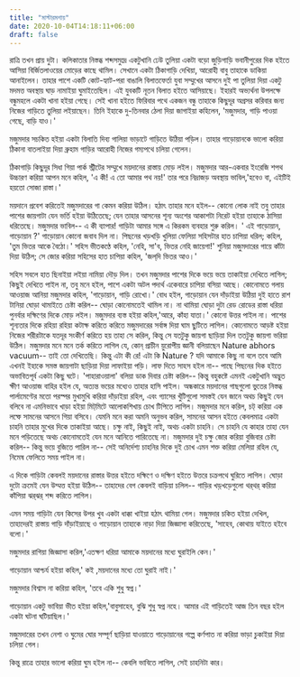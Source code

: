 ```yaml
---
title: "মাস্টারমশায়"
date: 2020-10-04T14:18:11+06:00
draft: false
---
```


রাত্রি তখন প্রায় দুটা। কলিকাতার নিস্তব্ধ শব্দসমুদ্রে একটুখানি ঢেউ তুলিয়া একটা বড়ো জুড়িগাড়ি ভবানীপুরের দিক হইতে আসিয়া বির্জিতলাওয়ের মোড়ের কাছে থামিল। সেখানে একটা ঠিকাগাড়ি দেখিয়া, আরোহী বাবু তাহাকে ডাকিয়া আনাইলেন। তাহার পাশে একটি কোট-হ্যাট-পরা বাঙালি বিলাতফের্তা যুবা সম্মুখের আসনে দুই পা তুলিয়া দিয়া একটু মদমত্ত অবস্থায় ঘাড় নামাইয়া ঘুমাইতেছিল। এই যুবকটি নূতন বিলাত হইতে আসিয়াছে। ইহারই অভ্যর্থনা উপলক্ষে বন্ধুমহলে একটা খানা হইয়া গেছে। সেই খানা হইতে ফিরিবার পথে একজন বন্ধু তাহাকে কিছুদূর অগ্রসর করিবার জন্য নিজের গাড়িতে তুলিয়া লইয়াছেন। তিনি ইহাকে দু-তিনবার ঠেলা দিয়া জাগাইয়া কহিলেন, 'মজুমদার, গাড়ি পাওয়া গেছে, বাড়ি যাও।'

 

মজুমদার সচকিত হইয়া একটা বিলাতি দিব্য গালিয়া ভাড়াটে গাড়িতে উঠিয়া পড়িল। তাহার গাড়োয়ানকে ভালো করিয়া ঠিকানা বাতলাইয়া দিয়া ব্রুহাম গাড়ির আরোহী নিজের গম্যপথে চলিয়া গেলেন।

 

ঠিকাগাড়ি কিছুদূর সিধা গিয়া পার্ক স্ট্রীটের সম্মুখে ময়দানের রাস্তায় মোড় লইল। মজুমদার আর-একবার ইংরেজি শপথ উচ্চারণ করিয়া আপন মনে কহিল, 'এ কী! এ তো আমার পথ নয়!' তার পরে নিদ্রাজড় অবস্থায় ভাবিল,'হবেও বা, এইটিই হয়তো সোজা রাস্তা।'

 

ময়দানে প্রবেশ করিতেই মজুমদারের গা কেমন করিয়া উঠিল। হঠাৎ তাহার মনে হইল-- কোনো লোক নাই তবু তাহার পাশের জায়গাটা যেন ভর্তি হইয়া উঠিতেছে; যেন তাহার আসনের শূন্য অংশের আকাশটা নিরেট হইয়া তাহাকে ঠাসিয়া ধরিতেছে। মজুমদার ভাবিল-- এ কী ব্যাপার! গাড়িটা আমার সঙ্গে এ কিরকম ব্যবহার শুরু করিল। ' এই গাড়োয়ান, গাড়োয়ান ?' গাড়োয়ান কোনো জবাব দিল না। পিছনের খড়খড়ি খুলিয়া ফেলিয়া সহিসটার হাত চাপিয়া ধরিল; কহিল, 'তুম ভিতর আকে বৈঠো।' সহিস ভীতকণ্ঠে কহিল, 'নেহি, সা'ব, ভিতর নেহি জায়েগা!' শুনিয়া মজুমদারের গায়ে কাঁটা দিয়া উঠিল; সে জোর করিয়া সহিসের হাত চাপিয়া কহিল, 'জল্‌দি ভিতর আও।'

 

সহিস সবলে হাত ছিনাইয়া লইয়া নামিয়া দৌড় দিল। তখন মজুমদার পাশের দিকে ভয়ে ভয়ে তাকাইয়া দেখিতে লাগিল; কিছুই দেখিতে পাইল না, তবু মনে হইল, পাশে একটা অটল পদার্থ একেবারে চাপিয়া বসিয়া আছে। কোনোমতে গলায় আওয়াজ আনিয়া মজুমদার কহিল, 'গাড়োয়ান, গাড়ি রোখো।' বোধ হইল, গাড়োয়ান যেন দাঁড়াইয়া উঠিয়া দুই হাতে রাশ টানিয়া ঘোড়া থামাইতে চেষ্টা করিল-- ঘোড়া কোনোমতেই থামিল না। না থামিয়া ঘোড়া দুটা রেড রোডের রাস্তা ধরিয়া পুনর্বার দক্ষিণের দিকে মোড় লইল। মজুমদার ব্যস্ত হইয়া কহিল,'আরে, কাঁহা যাতা।' কোনো উত্তর পাইল না। পাশের শূন্যতার দিকে রহিয়া রহিয়া কটাক্ষ করিতে করিতে মজুমদারের সর্বাঙ্গ দিয়া ঘাম ছুটিতে লাগিল। কোনোমতে আড়ষ্ট হইয়া নিজের শরীরটাকে যতদূর সংকীর্ণ করিতে হয় তাহা সে করিল, কিন্তু সে যতটুকু জায়গা ছাড়িয়া দিল ততটুকু জায়গা ভরিয়া উঠিল। মজুমদার মনে মনে তর্ক করিতে লাগিল যে, কোন্‌ প্রাচীন য়ুরোপীয় জ্ঞানী বলিয়াছেন Nature abhors vacuum-- তাই তো দেখিতেছি। কিন্তু এটা কী রে! এটা কি Nature ? যদি আমাকে কিছু না বলে তবে আমি এখনই ইহাকে সমস্ত জায়গাটা ছাড়িয়া দিয়া লাফাইয়া পড়ি। লাফ দিতে সাহস হইল না-- পাছে পিছনের দিক হইতে অভাবিতপূর্ব একটা কিছু ঘটে। 'পাহারাওয়ালা' বলিয়া ডাক দিবার চেষ্টা করিল-- কিন্তু বহুকষ্টে এমনই একটুখানি অদ্ভুত ক্ষীণ আওয়াজ বাহির হইল যে, অত্যন্ত ভয়ের মধ্যেও তাহার হাসি পাইল। অন্ধকারে ময়দানের গাছগুলো ভুতের নিস্তব্ধ পার্লামেণ্টের মতো পরস্পর মুখামুখি করিয়া দাঁড়াইয়া রহিল, এবং গ্যাসের খুঁটিগুলো সমস্তই যেন জানে অথচ কিছুই যেন বলিবে না এমনিভাবে খাড়া হইয়া মিট্‌মিটে আলোকশিখায় চোখ টিপিতে লাগিল। মজুমদার মনে করিল, চট্‌ করিয়া এক লম্ফে সামনের আসনে গিয়া বসিবে। যেমনি মনে করা অমনি অনুভব করিল, সামনের আসন হইতে কেবলমাত্র একটা চাহনি তাহার মুখের দিকে তাকাইয়া আছে। চক্ষু নাই, কিছুই নাই, অথচ একটা চাহনি। সে চাহনি যে কাহার তাহা যেন মনে পড়িতেছে অথচ কোনোমতেই যেন মনে আনিতে পারিতেছে না। মজুমদার দুই চক্ষু জোর করিয়া বুজিবার চেষ্টা করিল-- কিন্তু ভয়ে বুজিতে পারিল না-- সেই অনির্দেশ্য চাহনির দিকে দুই চোখ এমন শক্ত করিয়া মেলিয়া রহিল যে, নিমেষ ফেলিতে সময় পাইল না।

 

এ দিকে গাড়িটা কেবলই ময়দানের রাস্তার উত্তর হইতে দক্ষিণে ও দক্ষিণ হইতে উত্তরে চক্রপথে ঘুরিতে লাগিল। ঘোড়া দুটো ক্রমেই যেন উম্মত্ত হইয়া উঠিল-- তাহাদের বেগ কেবলই বাড়িয়া চলিল-- গাড়ির খড়্‌খড়েগুলো থর্‌থর্‌ করিয়া কাঁপিয়া ঝর্‌ঝর্‌ শব্দ করিতে লাগিল।

 

এমন সময় গাড়িটা যেন কিসের উপর খুব একটা ধাক্কা খাইয়া হঠাৎ থামিয়া গেল। মজুমদার চকিত হইয়া দেখিল, তাহাদেরই রাস্তায় গাড়ি দাঁড়াইয়াছে ও গাড়োয়ান তাহাকে নাড়া দিয়া জিজ্ঞাসা করিতেছে, 'সাহেব, কোথায় যাইতে হইবে বলো।'

 

মজুমদার রাগিয়া জিজ্ঞাসা করিল,'এতক্ষণ ধরিয়া আমাকে ময়দানের মধ্যে ঘুরাইলি কেন।'

 

গাড়োয়ান আশ্চর্য হইয়া কহিল,' কই ,ময়দানের মধ্যে তো ঘুরাই নাই।'

 

মজুমদার বিশ্বাস না করিয়া কহিল, 'তবে একি শুধু স্বপ্ন।'

 

গাড়োয়ান একটু ভাবিয়া ভীত হইয়া কহিল,'বাবুসাহেব, বুঝি শুধু স্বপ্ন নহে। আমার এই গাড়িতেই আজ তিন বছর হইল একটা ঘটনা ঘটিয়াছিল।'

 

মজুমদারের তখন নেশা ও ঘুমের ঘোর সম্পূর্ণ ছাড়িয়া যাওয়াতে গাড়োয়ানের গল্পে কর্ণপাত না করিয়া ভাড়া চুকাইয়া দিয়া চলিয়া গেল।

 

কিন্তু রাত্রে তাহার ভালো করিয়া ঘুম হইল না-- কেবলি ভাবিতে লাগিল, সেই চাহনিটা কার।